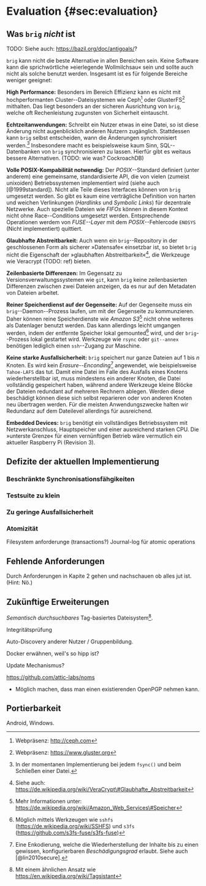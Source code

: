 # Evaluation {#sec:evaluation}


## Was ``brig`` *nicht* ist

TODO: Siehe auch: https://bazil.org/doc/antigoals/?

``brig`` kann nicht die beste Alternative in allen Bereichen sein. Keine
Software kann die sprichwörtliche »eierlegende Wollmilchsau« sein und sollte
auch nicht als solche benutzt werden. Insgesamt ist es für folgende Bereiche
weniger geeignet:

**High Performance:** Besonders im Bereich Effizienz kann es nicht mit hochperformanten
Cluster--Dateisystemen wie Ceph[^CEPH] oder GlusterFS[^GLUSTER] mithalten.  Das
liegt besonders an der sicheren Ausrichtung von ``brig``, welche oft
Rechenleistung zugunsten von Sicherheit eintauscht. 

**Echtzeitanwendungen:** Schreibt ein Nutzer etwas in eine Datei, so ist diese
Änderung nicht augenblicklich anderen Nutzern zugänglich. Stattdessen kann
``brig`` selbst entscheiden, wann die Änderungen synchronisiert
werden.[^SYNC_NOTE] Insbesondere macht es beispielsweise kaum Sinn,
SQL--Datenbanken von ``brig`` synchronisieren zu lassen. Hierfür gibt es
weitaus bessere Alternativen. (TODO: wie was? CockroachDB)

[^SYNC_NOTE]: In der momentanen Implementierung bei jedem ``fsync()`` und beim Schließen einer Datei.

**Volle POSIX-Kompabilität notwendig:** Der *POSIX*--Standard definiert (unter
anderem) eine gemeinsame, standardisierte API, die von vielen (zumeist
unixoiden) Betriebssystemen implementiert wird (siehe auch [@1999standard]).
Nicht alle Teile dieses Interfaces können von ``brig`` umgesetzt werden. So
gibt es kaum eine verträgliche Definition von harten und weichen Verlinkungen
(*Hardlinks* und *Symbolic Links*) für dezentrale Netzwerke. Auch spezielle
Dateien wie *FIFOs* können in diesem Kontext nicht ohne Race--Conditions
umgesetzt werden. Entsprechende Operationen werdem von *FUSE--Layer* mit
dem *POSIX*--Fehlercode ``ENOSYS`` (Nicht implementiert) quittiert.

**Glaubhafte Abstreitbarkeit:** Auch wenn ein ``brig``--Repository in der
geschlossenen Form als sicherer »Datensafe« einsetzbar ist, so bietet ``brig``
nicht die Eigenschaft der »glaubhaften Abstreitbarkeit«[^ABSTREIT], die
Werkzeuge wie Veracrypt (TODO: ref) bieten.

**Zeilenbasierte Differenzen:** Im Gegensatz zu Versionsverwaltungssystemen wie ``git``,
kann ``brig`` keine zeilenbasierten Differenzen zwischen zwei Dateien anzeigen,
da es nur auf den Metadaten von Dateien arbeitet. 

**Reiner Speicherdienst auf der Gegenseite:** Auf der Gegenseite muss ein
``brig``--Daemon--Prozess laufen, um mit der Gegenseite zu kommunzieren. Daher
können reine Speicherdienste wie *Amazon S3*[^AMAZON_S3] nicht ohne weiteres
als Datenlager benutzt werden. Das kann allerdings leicht umgangen werden,
indem der entfernte Speicher lokal gemounted[^REMOTE_MOUNT] wird, und der
``brig``--Prozess lokal gestartet wird. Werkzeuge wie ``rsync`` oder ``git--annex``
benötigen lediglich einen ``ssh``--Zugang zur Maschine.

**Keine starke Ausfallsicherheit:** ``brig`` speichert nur ganze Dateien auf
$1$ bis $n$ Knoten. Es wird kein *Erasure--Enconding*[^ERASURE_ENCODING]
angewendet, wie beispielsweise ``Tahoe-LAFS`` das tut. Damit eine Datei im
Falle des Ausfalls eines Knotens wiederherstellbar ist, muss mindestens ein
anderer Knoten, die Datei vollständig gespeichert haben, während andere
Werkzeuge kleine Blöcke der Dateien redundant auf mehreren Rechnern ablegen.
Werden diese beschädigt können diese sich selbst reparieren oder von anderen
Knoten neu übertragen werden. Für die meisten Anwendungszwecke halten wir
Redundanz auf dem Dateilevel allerdings für ausreichend.

**Embedded Devices:** ``brig`` benötigt ein vollständiges Betriebssystem mit
Netzwerkanschluss, Hauptspeicher und einer ausreichend starken CPU. Die
»unterste Grenze« für einen vernünftigen Betrieb wäre vermutlich ein aktueller
Raspberry Pi (Revision 3).

[^REMOTE_MOUNT]: Möglich mittels Werkzeugen wie ``sshfs``
(<https://de.wikipedia.org/wiki/SSHFS>) und ``s3fs``
(<https://github.com/s3fs-fuse/s3fs-fuse>)

[^AMAZON_S3]: Mehr Informationen unter:
<https://de.wikipedia.org/wiki/Amazon_Web_Services\#Speicher>

[^REPO]: *Repository:* Hier ein »magischer« Ordner in denen alle Dateien im
Netzwerk angezeigt werden.

[^ERASURE_ENCODING]: Eine Enkodierung, welche die Wiederherstellung der Inhalte
bis zu einen gewissen, konfigurierbaren *Beschädigungsgrad* erlaubt. Siehe auch
[@lin2010secure]. 

[^CEPH]: Webpräsenz: <http://ceph.com>
[^GLUSTER]: Webpräsenz: <https://www.gluster.org>
[^ABSTREIT]: Siehe auch: <https://de.wikipedia.org/wiki/VeraCrypt\#Glaubhafte_Abstreitbarkeit>

## Defizite der aktuellen Implementierung

### Beschränkte Synchronisationsfähgikeiten

### Testsuite zu klein

### Zu geringe Ausfallsicherheit

### Atomizität

Filesystem anforderunge (transactions?)
Journal-log für atomic operations

## Fehlende Anforderungen

Durch Anforderungen in Kapite 2 gehen und nachschauen ob alles jut ist. (Hint: Nö.)

## Zukünftige Erweiterungen

*Semantisch durchsuchbares* Tag-basiertes Dateisystem[^TAG].

Integritätsprüfung

Auto-Discovery anderer Nutzer / Gruppenbildung.

Docker erwähnen, weil's so hipp ist?

Update Mechanismus?

https://github.com/attic-labs/noms

* Möglich machen, dass man einen existierenden OpenPGP nehmen kann.

[^TAG]: Mit einem ähnlichen Ansatz wie <https://en.wikipedia.org/wiki/Tagsistant>

## Portierbarkeit

Android, Windows.


